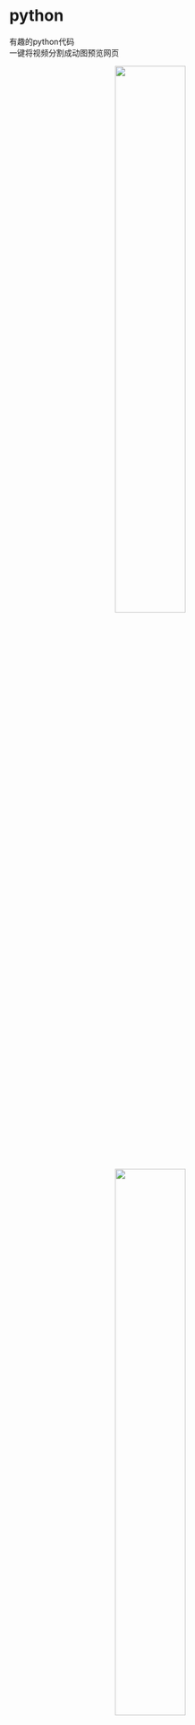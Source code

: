 # python
有趣的python代码
<br>
一键将视频分割成动图预览网页
<br>
<div align=center><img src="https://raw.githubusercontent.com/lele1894/python/main/images/01.png" width=50% height=50% /></div>
<br>
<div align=center><img src="https://raw.githubusercontent.com/lele1894/python/main/images/02.gif" width=50% height=50% /></div>
<br>
<br>
“.exe”结尾都是可执行文件，优点是不用自行安装模块。<br>
要求：<br>
------需要下载ffmpeg并正确把ffmpeg添加到win环境变量。<br>
------也可以将"ffmpeg.exe" "ffprobe.exe" ，放到exe文件同目录。<br>
<br>
“.py”结尾的文件是源码，需要请自行安装所需模块。<br>
<br>
“.bat”结尾的文件是win系统的可执行脚本，和exe文件同样的要求。<br>
<br>
<div align=center><img src="https://avatars.githubusercontent.com/u/11767608?v=4"></div>
<br>
